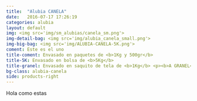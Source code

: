 ```yaml
---
title:  "Alubia CANELA"
date:   2016-07-17 17:26:19
categories: alubia
layout: default
img: <img src='img/sm_alubias/canela_sm.png'>
img-detail-bag: <img src='img/alubia_canela_small.png'>
img-big-bag: <img src='img/ALUBIA-CANELA-5K.png'>
coment: Este es el uno
title-coment: Envasado en paquetes de <b>1Kg y 500gr</b>
title-5K: Envasado en bolsa de <b>5Kg</b>
title-granel: Envasado en saquito de tela de <b>1Kg</b> <p><b>A GRANEL</b><br> Envasado en sacos de <b>10Kg y 25Kg</b> 
bg-class: alubia-canela 
side: products-right
---
```


Hola como estas